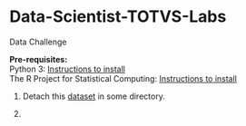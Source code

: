 # Data-Scientist-TOTVS-Labs
Data Challenge

<strong>Pre-requisites:</strong><br/>
Python 3: <a href='https://www.python.org/'>Instructions to install</a><br/>
The R Project for Statistical Computing: <a href='https://www.r-project.org/'>Instructions to install</a>

1. Detach this <a href='https://github.com/TOTVS/MDMStatic/blob/master/code-challenge/TOTVS%20Labs%20-%20AI%20Challenge%20-%20Dataset.zip?raw=true'>dataset</a> in some directory.

2. 
